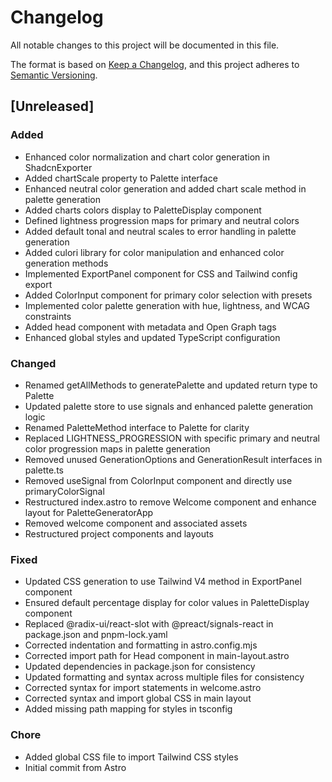 # Changelog

All notable changes to this project will be documented in this file.

The format is based on [Keep a Changelog](https://keepachangelog.com/en/1.0.0/),
and this project adheres to [Semantic Versioning](https://semver.org/spec/v2.0.0.html).

## [Unreleased]

### Added

- Enhanced color normalization and chart color generation in ShadcnExporter
- Added chartScale property to Palette interface
- Enhanced neutral color generation and added chart scale method in palette generation
- Added charts colors display to PaletteDisplay component
- Defined lightness progression maps for primary and neutral colors
- Added default tonal and neutral scales to error handling in palette generation
- Added culori library for color manipulation and enhanced color generation methods
- Implemented ExportPanel component for CSS and Tailwind config export
- Added ColorInput component for primary color selection with presets
- Implemented color palette generation with hue, lightness, and WCAG constraints
- Added head component with metadata and Open Graph tags
- Enhanced global styles and updated TypeScript configuration

### Changed

- Renamed getAllMethods to generatePalette and updated return type to Palette
- Updated palette store to use signals and enhanced palette generation logic
- Renamed PaletteMethod interface to Palette for clarity
- Replaced LIGHTNESS_PROGRESSION with specific primary and neutral color progression maps in palette generation
- Removed unused GenerationOptions and GenerationResult interfaces in palette.ts
- Removed useSignal from ColorInput component and directly use primaryColorSignal
- Restructured index.astro to remove Welcome component and enhance layout for PaletteGeneratorApp
- Removed welcome component and associated assets
- Restructured project components and layouts

### Fixed

- Updated CSS generation to use Tailwind V4 method in ExportPanel component
- Ensured default percentage display for color values in PaletteDisplay component
- Replaced @radix-ui/react-slot with @preact/signals-react in package.json and pnpm-lock.yaml
- Corrected indentation and formatting in astro.config.mjs
- Corrected import path for Head component in main-layout.astro
- Updated dependencies in package.json for consistency
- Updated formatting and syntax across multiple files for consistency
- Corrected syntax for import statements in welcome.astro
- Corrected syntax and import global CSS in main layout
- Added missing path mapping for styles in tsconfig

### Chore

- Added global CSS file to import Tailwind CSS styles
- Initial commit from Astro
